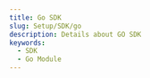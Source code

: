 ```yaml
---
title: Go SDK
slug: Setup/SDK/go
description: Details about GO SDK
keywords:
  - SDK
  - Go Module
---
```


